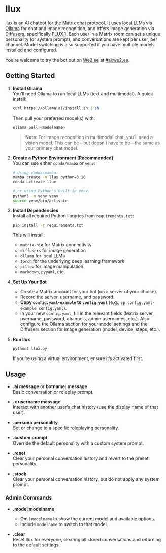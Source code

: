 # llux

llux is an AI chatbot for the [Matrix](https://matrix.org/) chat protocol. It uses local LLMs via [Ollama](https://ollama.ai/) for chat and image recognition, and offers image generation via [Diffusers](https://github.com/huggingface/diffusers), specifically [FLUX.1](https://github.com/black-forest-labs/flux). Each user in a Matrix room can set a unique personality (or system prompt), and conversations are kept per user, per channel. Model switching is also supported if you have multiple models installed and configured.

You're welcome to try the bot out on [We2.ee](https://we2.ee/about) at [#ai:we2.ee](https://we2.ee/@@ai).

## Getting Started

1. **Install Ollama**  
   You’ll need Ollama to run local LLMs (text and multimodal). A quick install:

   ```bash
   curl https://ollama.ai/install.sh | sh
   ```

   Then pull your preferred model(s) with:

   ```bash
   ollama pull <modelname>
   ```

   > **Note**: For image recognition in multimodal chat, you’ll need a vision model. This can be—but doesn’t have to be—the same as your primary chat model.

2. **Create a Python Environment (Recommended)**  
   You can use either `conda/mamba` or `venv`:

   ```bash
   # Using conda/mamba:
   mamba create -n llux python=3.10
   conda activate llux

   # or using Python's built-in venv:
   python3 -m venv venv
   source venv/bin/activate
   ```

3. **Install Dependencies**  
   Install all required Python libraries from `requirements.txt`:

   ```bash
   pip install -r requirements.txt
   ```

   This will install:

   - `matrix-nio` for Matrix connectivity
   - `diffusers` for image generation
   - `ollama` for local LLMs
   - `torch` for the underlying deep learning framework
   - `pillow` for image manipulation
   - `markdown`, `pyyaml`, etc.

4. **Set Up Your Bot**

   - Create a Matrix account for your bot (on a server of your choice).
   - Record the server, username, and password.
   - **Copy `config.yaml-example` to `config.yaml`** (e.g., `cp config.yaml-example config.yaml`).
   - In your new `config.yaml`, fill in the relevant fields (Matrix server, username, password, channels, admin usernames, etc.). Also configure the Ollama section for your model settings and the Diffusers section for image generation (model, device, steps, etc.).

5. **Run llux**
   ```bash
   python3 llux.py
   ```
   If you’re using a virtual environment, ensure it’s activated first.

## Usage

- **.ai message** or **botname: message**  
  Basic conversation or roleplay prompt.

- **.x username message**  
  Interact with another user’s chat history (use the display name of that user).

- **.persona personality**  
  Set or change to a specific roleplaying personality.

- **.custom prompt**  
  Override the default personality with a custom system prompt.

- **.reset**  
  Clear your personal conversation history and revert to the preset personality.

- **.stock**  
  Clear your personal conversation history, but do not apply any system prompt.

### Admin Commands

- **.model modelname**

  - Omit `modelname` to show the current model and available options.
  - Include `modelname` to switch to that model.

- **.clear**  
  Reset llux for everyone, clearing all stored conversations and returning to the default settings.
